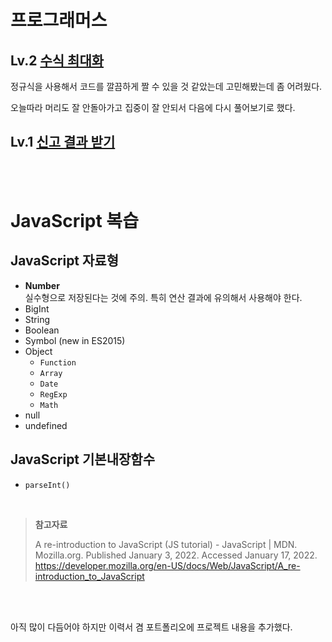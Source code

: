 # 프로그래머스

## Lv.2 [수식 최대화](https://programmers.co.kr/learn/courses/30/lessons/67257)

정규식을 사용해서 코드를 깔끔하게 짤 수 있을 것 같았는데 고민해봤는데 좀 어려웠다.

오늘따라 머리도 잘 안돌아가고 집중이 잘 안되서 다음에 다시 풀어보기로 했다.

## Lv.1 [신고 결과 받기](https://programmers.co.kr/learn/courses/30/lessons/92334)

<br/><br/>

# JavaScript 복습

## JavaScript 자료형

- **Number**<br/>실수형으로 저장된다는 것에 주의. 특히 연산 결과에 유의해서 사용해야 한다.
- BigInt
- String
- Boolean
- Symbol (new in ES2015)
- Object
  - `Function`
  - `Array`
  - `Date`
  - `RegExp`
  - `Math`
- null
- undefined

## JavaScript 기본내장함수

* `parseInt()`

<br/>

> **참고자료**
>
> A re-introduction to JavaScript (JS tutorial) - JavaScript | MDN. Mozilla.org. Published January 3, 2022. Accessed January 17, 2022. https://developer.mozilla.org/en-US/docs/Web/JavaScript/A_re-introduction_to_JavaScript

<br/><br/>

아직 많이 다듬어야 하지만 이력서 겸 포트폴리오에 프로젝트 내용을 추가했다.